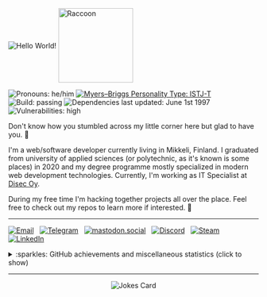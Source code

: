 <div>
    <picture><img src="https://jhaiko.tech/kuvat/oie_cEqh0sjvGOAc.gif" align="center" alt="Hello World!" /></picture>
    <picture><img src="https://media.giphy.com/media/oehyAgfgidCgg/source.gif" width="150" align="center" alt="Raccoon" /></picture>
</div>

<p>
    <picture><img src="https://img.shields.io/static/v1?label=Pronouns&message=he%2Fhim&style=plastic&cacheSeconds=7200" alt="Pronouns: he/him" /></picture>
    <a href="https://www.16personalities.com/profiles/bd133a3a5dde2"><img src="https://img.shields.io/static/v1?label=Myers–Briggs Personality Type&message=ISTJ-T&style=plastic&cacheSeconds=7200" alt="Myers–Briggs Personality Type: ISTJ-T" /></a>
    <br />
    <picture><img src="https://img.shields.io/static/v1?label=Build&message=passing&style=plastic&cacheSeconds=7200&color=success" alt="Build: passing" /></picture>
    <picture><img src="https://img.shields.io/static/v1?label=Dependencies%20last%20updated&message=June%201st%201997&style=plastic&cacheSeconds=7200" alt="Dependencies last updated: June 1st 1997" /></picture>
    <br />
    <picture><img src="https://img.shields.io/static/v1?label=Vulnerabilities&message=high&style=plastic&cacheSeconds=7200&color=red" alt="Vulnerabilities: high" /></picture>
</p>

Don't know how you stumbled across my little corner here but glad to have you. :wave:

I'm a web/software developer currently living in Mikkeli, Finland. I graduated from university of applied sciences (or polytechnic, as it's known is some places) in 2020 and my degree programme mostly specialized in modern web development technologies. Currently, I'm working as IT Specialist at [Disec Oy](https://disec.fi/ "Disec Oy").

During my free time I'm hacking together projects all over the place. Feel free to check out my repos to learn more if interested. 🙂

<!--<p>
    <img src="https://www.kissakala.fi/hitcounter/latest.svg" alt="??? page views" />
    <br />
    <sub><em>Because <b>of course</b> you need to have a view counter in your GitHub profile, amirite?</em></sub>
</p>-->

- - - -
<a align="left" href="mailto:hello@jhaiko.tech"><img src="https://img.shields.io/static/v1?label=&message=hello@jhaiko.tech&color=D44638&labelColor=C6C6C6&style=flat&logo=gmail" alt="Email" /></a>
&nbsp;
<a align="left" href="https://t.me/JakeRaccoon"><img src="https://img.shields.io/static/v1?label=&message=JakeRaccoon&color=0088cc&style=flat&logo=telegram" alt="Telegram" /></a>
&nbsp;
<a align="left" href="https://mastodon.social/@jakeRaccoon"><img src="https://img.shields.io/static/v1?label=&message=JRaccoon&color=1f232c&style=flat&logo=Mastodon" alt="mastodon.social" /></a>
&nbsp;
<a align="left" href="https://discordapp.com/users/400220327075905538"><img src="https://img.shields.io/static/v1?label=&message=JRaccoon&color=2C2F33&style=flat&logo=discord" alt="Discord" /></a>
&nbsp;
<a align="left" href="https://steamcommunity.com/id/hiilivety/"><img src="https://img.shields.io/static/v1?label=&message=DisasterMaster&color=1b2838&style=flat&logo=steam" alt="Steam" /></a>
&nbsp;
<a align="left" href="https://www.linkedin.com/in/janihaiko/"><img src="https://img.shields.io/static/v1?label=LinkedIn&message=41&style=social&logo=linkedin" alt="LinkedIn" /></a>

<details>
    <summary>:sparkles: GitHub achievements and miscellaneous statistics (click to show)</summary>
    <br />
    <picture><img src="https://github-profile-trophy.vercel.app/?username=ojaha065&theme=gruvbox&margin-w=3&margin-h=3&no-frame=true" alt="GitHub Profile Trophy by ryo-ma" /></picture>
    <hr />
    <picture><img src="https://gh-metrics.kissakala.fi/ojaha065?template=classic&base.indepth=true&repositories.forks=true&achievements=1&activity=1&calendar=1&gists=1&people=1&starlists=1&stars=1&topics=1&fortune=1&base=header%2C%20activity%2C%20community%2C%20repositories%2C%20metadata&base.indepth=true&base.hireable=false&base.skip=false&topics=false&topics.mode=icons&topics.sort=stars&topics.limit=15&stars=false&stars.limit=4&people=false&people.limit=24&people.identicons=false&people.identicons.hide=false&people.size=28&people.types=followers%2C%20following&people.thanks=octocat&people.shuffle=true&starlists=false&starlists.limit=5&starlists.limit.repositories=5&starlists.languages=false&starlists.limit.languages=8&starlists.shuffle.repositories=true&calendar=false&calendar.limit=5&achievements=false&achievements.threshold=C&achievements.secrets=true&achievements.display=detailed&achievements.limit=0&activity=false&activity.limit=5&activity.load=300&activity.days=100&activity.visibility=all&activity.timestamps=true&activity.filter=all&gists=false&fortune=false&config.timezone=Europe%2FHelsinki&config.twemoji=true&config.octicon=true&sponsorships=1&sponsorships.sections=amount%2C%20sponsorships&sponsorships.size=24&steam=true&steam.sections=player%2C%20most-played%2C%20recently-played&steam.user=76561198084038432&steam.games.limit=1&steam.recent.games.limit=1&steam.achievements.limit=2&steam.playtime.threshold=2" alt="GitHub Metrics" /></picture>
</details>

- - - -

<p align="center"><picture><img src="https://readme-jokes.vercel.app/api?v=2" alt="Jokes Card" /></picture></p>
